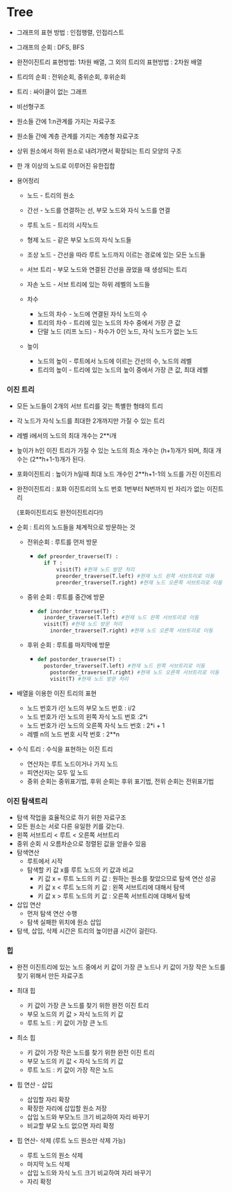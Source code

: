 # Tree

- 그래프의 표현 방법 : 인접행렬, 인접리스트

- 그래프의 순회 : DFS, BFS

- 완전이진트리  표현방법: 1차원 배열, 그 외의 트리의 표현방법 : 2차원 배열

- 트리의 순회 : 전위순회, 중위순회, 후위순회 

  

- 트리 : 싸이클이 없는 그래프

- 비선형구조

- 원소들 간에 1:n관계를 가지는 자료구조

- 원소들 간에 계층 관계를 가지는 계층형 자료구조

- 상위 원소에서 하위 원소로 내려가면서 확장되는 트리 모양의 구조

- 한 개 이상의 노드로 이루어진 유한집합



- 용어정리

  - 노드 - 트리의 원소
  - 간선 - 노드를 연결하는 선, 부모 노드와 자식  노드를 연결
  - 루트 노드 - 트리의 시작노드

  - 형제 노드 - 같은 부모 노드의 자식 노드들
  - 조상 노드 - 간선을 따라 루트 노드까지 이르는 경로에 있는 모든 노드들
  - 서브 트리 - 부모 노드와 연결된 간선을 끊었을 때 생성되는 트리
  - 자손 노드 - 서브 트리에 있는 하위 레벨의 노드들
  - 차수 
    - 노드의 차수 - 노드에 연결된 자식 노드의 수
    - 트리의 차수 - 트리에 있는 노드의 차수 중에서 가장 큰 값
    - 단말 노드 (리프 노드) - 차수가 0인 노드, 자식 노드가 없는 노드
  - 높이
    - 노드의 높이 - 루트에서 노드에 이르는 간선의 수, 노드의 레벨
    - 트리의 높이 - 트리에 있는 노드의 높이 중에서 가장 큰 값, 최대 레벨



### 이진 트리

- 모든 노드들이 2개의 서브 트리를 갖는 특별한 형태의 트리

- 각 노드가 자식 노드를 최대한 2개까지만 가질 수 있는 트리

- 레벨 i에서의 노드의 최대 개수는 2**i개

- 높이가 h인 이진 트리가 가질 수 있는 노드의 최소 개수는 (h+1)개가 되며, 최대 개수는 (2**h+1-1)개가 된다.

- 포화이진트리 : 높이가 h일때 최대 노드 개수인 2**h+1-1의 노드를 가진 이진트리

- 완전이진트리 : 포화 이진트리의 노드 번호 1번부터 N번까지 빈 자리가 없는 이진트리

  (포화이진트리도 완전이진트리다!)

- 순회 : 트리의 노드들을 체계적으로 방문하는 것

  - 전위순회 : 루트를 먼저 방문

    - ```python
      def preorder_traverse(T) : 
      	if T : 
      		visit(T) #현재 노드 방문 처리
      		preorder_traverse(T.left) #현재 노드 왼쪽 서브트리로 이동
      		preorder_traverse(T.right) #현재 노드 오른쪽 서브트리로 이동
      ```

  - 중위 순회 : 루트를 중간에 방문

    - ```python
      def inorder_traverse(T) : 
      	inorder_traverse(T.left) #현재 노드 왼쪽 서브트리로 이동
      	visit(T) #현재 노드 방문 처리
          inorder_traverse(T.right) #현재 노드 오른쪽 서브트리로 이동
      ```

  - 후위 순회 : 루트를 마지막에 방문

    - ```python
      def postorder_traverse(T) : 
      	postorder_traverse(T.left) #현재 노드 왼쪽 서브트리로 이동
          postorder_traverse(T.right) #현재 노드 오른쪽 서브트리로 이동
          visit(T) #현재 노드 방문 처리
      ```

      

- 배열을 이용한 이진 트리의 표현
  - 노드 번호가 i인 노드의 부모 노드 번호 : i/2
  - 노드 번호가 i인 노드의 왼쪽 자식 노드 번호 :2*i
  - 노드 번호가 i인 노드의 오른쪽 자식 노드 번호 : 2*i + 1
  - 레벨 n의 노드 번호 시작 번호 : 2**n



- 수식 트리 : 수식을 표현하는 이진 트리
  - 연산자는 루트 노드이거나 가지 노드
  - 피연산자는 모두 잎 노드
  - 중위 순회는 중위표기법, 후위 순회는 후위 표기법, 전위 순회는 전위표기법



### 이진 탐색트리

- 탐색 작업을 효율적으로 하기 위한 자료구조
- 모든 원소는 서로 다른 유일한 키를 갖는다.
- 왼쪽 서브트리 < 루트 < 오른쪽 서브트리
- 중위 순회 시 오름차순으로 정렬된 값을 얻을수 있음
- 탐색연산
  - 루트에서 시작
  - 탐색할 키 값 x를 루트 노드의 키 값과 비교
    - 키 값 x = 루트 노드의 키 값 : 원하는 원소를 찾았으므로 탐색 연산 성공
    - 키 값 x < 루트 노드의 키 값 : 왼쪽 서브트리에 대해서 탐색
    - 키 값 x > 루트 노드의 키 값 : 오른쪽 서브트리에 대해서 탐색
- 삽입 연산
  - 먼저 탐색 연산 수행
  - 탐색 실패한 위치에 원소 삽입
- 탐색, 삽입, 삭제 시간은 트리의 높이만큼 시간이 걸린다.



### 힙

- 완전 이진트리에 있는 노드 중에서 키 값이 가장 큰 노드나 키 값이 가장 작은 노드를 찾기 위해서 만든 자료구조
- 최대 힙
  - 키 값이 가장 큰 노드를 찾기 위한 완전 이진 트리
  - 부모 노드의 키 값 > 자식 노드의 키 값
  - 루트 노드 : 키 값이 가장 큰 노드

- 최소 힙
  - 키 값이 가장 작은 노드를 찾기 위한 완전 이진 트리
  - 부모 노드의 키 값 < 자식 노드의 키 값
  - 루트 노드 : 키 값이 가장 작은 노드
- 힙 연산 - 삽입
  - 삽입할 자리 확장
  - 확장한 자리에 삽입할 원소 저장
  - 삽입 노드와 부모노드 크기 비교하여 자리 바꾸기
  - 비교할 부모 노드 없으면 자리 확정
- 힙 연산- 삭제 (루트 노드 원소만 삭제 가능)
  - 루트 노드의 원소 삭제
  - 마지막 노드 삭제
  - 삽입 노드와 자식 노드 크기 비교하여 자리 바꾸기
  - 자리 확정